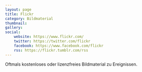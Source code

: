 ```yaml
---
layout: page
title: Flickr
category: Bildmaterial
thumbnail:
gallery:
social:
    website: https://www.flickr.com/
    twitter: https://twitter.com/flickr
    facebook: https://www.facebook.com/flickr
    rss: https://flickr.tumblr.com/rss
---
```

Oftmals kostenloses oder lizenzfreies Bildmaterial zu Ereignissen.